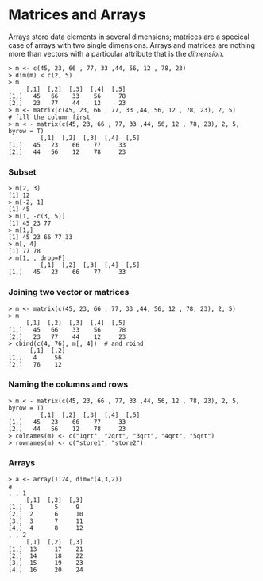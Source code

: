 # Matrices and Arrays

Arrays store data elements in several dimensions; matrices are a specical case of arrays with two single dimensions. Arrays and matrices are nothing more than vectors with a particular attribute that is the _dimension_.

	> m <- c(45, 23, 66 , 77, 33 ,44, 56, 12 , 78, 23)
	> dim(m) < c(2, 5)
	> m
	     [,1]  [,2]  [,3]  [,4]  [,5]
	[1,]   45   66    33    56     78
	[2,]   23   77    44    12     23
	> m <- matrix(c(45, 23, 66 , 77, 33 ,44, 56, 12 , 78, 23), 2, 5)
	# fill the column first
	> m < - matrix(c(45, 23, 66 , 77, 33 ,44, 56, 12 , 78, 23), 2, 5, byrow = T)
		     [,1]  [,2]  [,3]  [,4]  [,5]
	[1,]   45   23    66    77     33
	[2,]   44   56    12    78     23

### Subset

	> m[2, 3]
	[1] 12
	> m[-2, 1]
	[1] 45
	> m[1, -c(3, 5)]
	[1] 45 23 77
	> m[1,]
	[1] 45 23 66 77 33
	> m[, 4]
	[1] 77 78
	> m[1, , drop=F]
		     [,1]  [,2]  [,3]  [,4]  [,5]
	[1,]   45   23    66    77     33

### Joining two vector or matrices

	> m <- matrix(c(45, 23, 66 , 77, 33 ,44, 56, 12 , 78, 23), 2, 5)
	> m
	     [,1]  [,2]  [,3]  [,4]  [,5]
	[1,]   45   66    33    56     78
	[2,]   23   77    44    12     23
	> cbind(c(4, 76), m[, 4])  # and rbind
	      [,1]  [,2]
	[1,]   4     56
	[2,]   76    12

### Naming the columns and rows

	> m < - matrix(c(45, 23, 66 , 77, 33 ,44, 56, 12 , 78, 23), 2, 5, byrow = T)
		     [,1]  [,2]  [,3]  [,4]  [,5]
	[1,]   45   23    66    77     33
	[2,]   44   56    12    78     23
	> colnames(m) <- c("1qrt", "2qrt", "3qrt", "4qrt", "5qrt")
	> rownames(m) <- c("store1", "store2")

### Arrays

	> a <- array(1:24, dim=c(4,3,2))
	a
	, , 1
	     [,1]  [,2]  [,3]
	[1,]  1      5     9
	[2,]  2      6     10
	[3,]  3      7     11
	[4,]  4      8     12
	, , 2
	     [,1]  [,2]  [,3]
	[1,]  13     17    21
	[2,]  14     18    22
	[3,]  15     19    23
	[4,]  16     20    24
